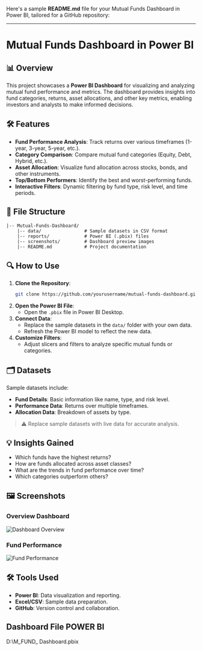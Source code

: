 Here's a sample **README.md** file for your Mutual Funds Dashboard in Power BI, tailored for a GitHub repository:

---

# Mutual Funds Dashboard in Power BI

## 📊 Overview
This project showcases a **Power BI Dashboard** for visualizing and analyzing mutual fund performance and metrics. The dashboard provides insights into fund categories, returns, asset allocations, and other key metrics, enabling investors and analysts to make informed decisions.

## 🛠 Features
- **Fund Performance Analysis**: Track returns over various timeframes (1-year, 3-year, 5-year, etc.).
- **Category Comparison**: Compare mutual fund categories (Equity, Debt, Hybrid, etc.).
- **Asset Allocation**: Visualize fund allocation across stocks, bonds, and other instruments.
- **Top/Bottom Performers**: Identify the best and worst-performing funds.
- **Interactive Filters**: Dynamic filtering by fund type, risk level, and time periods.

## 📂 File Structure
```
|-- Mutual-Funds-Dashboard/
    |-- data/                # Sample datasets in CSV format
    |-- reports/             # Power BI (.pbix) files
    |-- screenshots/         # Dashboard preview images
    |-- README.md            # Project documentation
```

## 🔍 How to Use
1. **Clone the Repository**:
   ```bash
   git clone https://github.com/yourusername/mutual-funds-dashboard.git
   ```
2. **Open the Power BI File**:
   - Open the `.pbix` file in Power BI Desktop.
3. **Connect Data**:
   - Replace the sample datasets in the `data/` folder with your own data.
   - Refresh the Power BI model to reflect the new data.
4. **Customize Filters**:
   - Adjust slicers and filters to analyze specific mutual funds or categories.

## 🗂 Datasets
Sample datasets include:
- **Fund Details**: Basic information like name, type, and risk level.
- **Performance Data**: Returns over multiple timeframes.
- **Allocation Data**: Breakdown of assets by type.

> ⚠️ Replace sample datasets with live data for accurate analysis.

## 💡 Insights Gained
- Which funds have the highest returns?
- How are funds allocated across asset classes?
- What are the trends in fund performance over time?
- Which categories outperform others?

## 🖼 Screenshots
### Overview Dashboard
![Dashboard Overview](screenshots/overview.png)

### Fund Performance
![Fund Performance](screenshots/performance.png)

## 🛠 Tools Used
- **Power BI**: Data visualization and reporting.
- **Excel/CSV**: Sample data preparation.
- **GitHub**: Version control and collaboration.
  
## Dashboard File POWER BI
‪D:\M_FUND_ Dashboard.pbix

